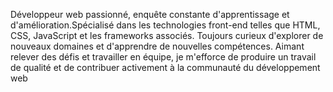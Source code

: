 Développeur web passionné, enquête constante d'apprentissage et d'amélioration.Spécialisé dans les technologies front-end telles que HTML, CSS, JavaScript et les frameworks associés. Toujours curieux d'explorer de nouveaux domaines et d'apprendre de nouvelles compétences. Aimant relever des défis et travailler en équipe, je m'efforce de produire un travail de qualité et de contribuer activement à la communauté du développement web
